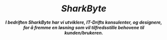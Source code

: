 ***<h1 style="text-align: center;">SharkByte</h1>***

***<p style="text-align: center;">I bedriften SharkByte har vi utviklere, IT-Drifts konsulenter, og designere, 
for å fremme en løsning som vil tilfredsstille behovene til kunden/brukeren.</p>***
